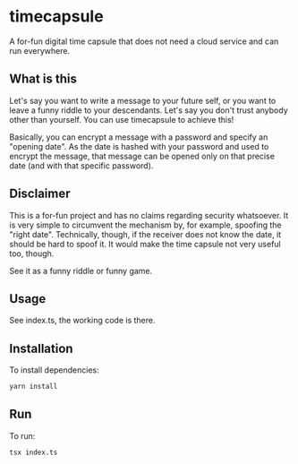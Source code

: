 # timecapsule
A for-fun digital time capsule that does not need a cloud service and can run everywhere.

## What is this
Let's say you want to write a message to your future self, or you want to leave a funny riddle to your descendants.
Let's say you don't trust anybody other than yourself.
You can use timecapsule to achieve this!

Basically, you can encrypt a message with a password and specify an "opening date".
As the date is hashed with your password and used to encrypt the message, that message can be opened only on that precise date (and with that specific password).

## Disclaimer
This is a for-fun project and has no claims regarding security whatsoever. It is very simple to circumvent the mechanism by, for example, spoofing the "right date". Technically, though, if the receiver does not know the date, it should be hard to spoof it. It would make the time capsule not very useful too, though.

See it as a funny riddle or funny game.

## Usage

See index.ts, the working code is there.

## Installation

To install dependencies:

```bash
yarn install
```

## Run

To run:

```bash
tsx index.ts
```

